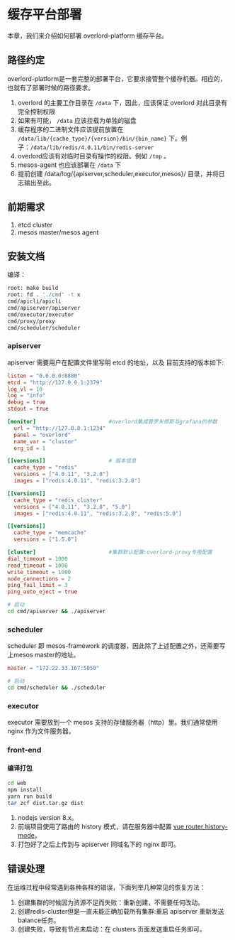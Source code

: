 # 缓存平台部署
本章，我们来介绍如何部署 overlord-platform 缓存平台。

## 路径约定

overlord-platform是一套完整的部署平台，它要求接管整个缓存机器。相应的，也就有了部署时候的路径要求。

1. overlord 的主要工作目录在 `/data` 下，因此，应该保证 overlord 对此目录有完全控制权限
2. 如果有可能， `/data` 应该挂载为单独的磁盘
3. 缓存程序的二进制文件应该提前放置在 `/data/lib/{cache_type}/{version}/bin/{bin_name}` 下。例子：`/data/lib/redis/4.0.11/bin/redis-server`
4. overlord应该有对临时目录有操作的权限。例如 `/tmp` 。
5. mesos-agent 也应该部署在 `/data` 下
6. 提前创建 /data/log/{apiserver,scheduler,executor,mesos}/ 目录，并将日志输出至此。

## 前期需求

1. etcd cluster
2. mesos master/mesos agent

## 安装文档

编译：

```bash
root: make build
root: fd . './cmd' -t x
cmd/apicli/apicli
cmd/apiserver/apiserver
cmd/executor/executor
cmd/proxy/proxy
cmd/scheduler/scheduler
```

### apiserver

apiserver 需要用户在配置文件里写明  etcd 的地址，以及 目前支持的版本如下:

```toml
listen = "0.0.0.0:8880"
etcd = "http://127.0.0.1:2379"
log_vl = 10
log = "info"
debug = true
stdout = true

[monitor]                       #overlord集成普罗米修斯与grafana的参数
  url = "http://127.0.0.1:1234"
  panel = "overlord"
  name_var = "cluster"
  org_id = 1

[[versions]]                    # 版本信息
  cache_type = "redis"
  versions = ["4.0.11", "3.2.8"]
  images = ["redis:4.0.11", "redis:3.2.8"]

[[versions]]
  cache_type = "redis_cluster"
  versions = ["4.0.11", "3.2.8", "5.0"]
  images = ["redis:4.0.11", "redis:3.2.8", "redis:5.0"]

[[versions]]
  cache_type = "memcache"
  versions = ["1.5.0"]

[cluster]                       #集群默认配置:overlord-proxy专用配置
dial_timeout = 1000
read_timeout = 1000
write_timeout = 1000
node_connections = 2
ping_fail_limit = 3
ping_auto_eject = true
```

```bash
# 启动
cd cmd/apiserver && ./apiserver
```

### scheduler

scheduler 即 mesos-framework 的调度器，因此除了上述配置之外，还需要写上mesos master的地址。

```toml
master = "172.22.33.167:5050"
```

```bash
# 启动
cd cmd/scheduler && ./scheduler
```

### executor

executor 需要放到一个 mesos 支持的存储服务器（http）里。我们通常使用 nginx 作为文件服务器。

### front-end

#### 编译打包
```bash
cd web
npm install
yarn run build
tar zcf dist.tar.gz dist
```

1. nodejs version 8.x。
2. 前端项目使用了路由的 history 模式，请在服务器中配置 [vue router history-mode](https://router.vuejs.org/zh/guide/essentials/history-mode.html)。
3. 打包好了之后上传到与 apiserver 同域名下的 nginx 即可。

## 错误处理

在运维过程中经常遇到各种各样的错误，下面列举几种常见的恢复方法：

1. 创建集群的时候因为资源不足而失败：重新创建，不需要任何改动。
2. 创建redis-cluster但是一直未能正确加载所有集群:重启 apiserver 重新发送balance任务。
3. 创建失败，导致有节点未启动：在 clusters 页面发送重启任务即可。
